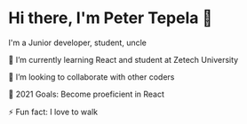 # Hi there, I'm Peter Tepela 👋

I'm a Junior developer, student, uncle

🌱 I’m currently learning React and student at Zetech University

👯 I’m looking to collaborate with other coders

🥅 2021 Goals: Become proeficient in React

⚡ Fun fact: I love to walk
